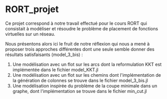 # RORT_projet

Ce projet correspond à notre travail effectué pour le cours RORT qui consistait à modéliser et résoudre le problème de placement de fonctions virtuelles sur un réseau. 

Nous présentons alors ici le fruit de notre réflexion qui nous a mené à proposer trois approches différentes dont une seule semble donner des résultats satisfaisants (model_3_bis) : 

1. Une modélisation avec un flot sur les arcs dont la reformulation KKT est implémentée dans le fichier model_KKT.jl
2. Une modélisation avec un flot sur les chemins dont l'implémentation de la génération de colonnes se trouve dans le fichier model_3_bis.jl
3. Une modélisation inspirée du problème de la coupe minimale dans un graphe, dont l'implémentation se trouve dans le fichier min_cut.jl